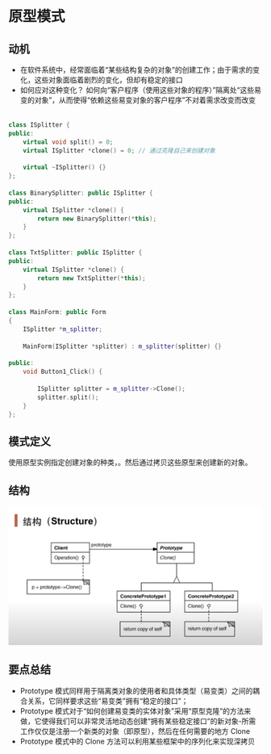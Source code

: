 # 原型模式 

## 动机

+ 在软件系统中，经常面临着“某些结构复杂的对象”的创建工作；由于需求的变化，这些对象面临着剧烈的变化，但却有稳定的接口
+ 如何应对这种变化？ 如何向“客户程序（使用这些对象的程序）”隔离处“这些易变的对象”，从而使得“依赖这些易变对象的客户程序”不对着需求改变而改变


```c++

class ISplitter {
public:
    virtual void split() = 0;
    virtual ISplitter *clone() = 0; // 通过克隆自己来创建对象

    virtual ~ISplitter() {} 
};

class BinarySplitter: public ISplitter {
public:
    virtual ISplitter *clone() {
        return new BinarySplitter(*this);
    }
};

class TxtSplitter: public ISplitter {
public:
    virtual ISplitter *clone() {
        return new TxtSplitter(*this);
    }
};

class MainForm: public Form 
{
    ISplitter *m_splitter;

    MainForm(ISplitter *splitter) : m_splitter(splitter) {}

public:
    void Button1_Click() {
        
        ISplitter splitter = m_splitter->Clone();
        splitter.split();
    }
};

```

## 模式定义

使用原型实例指定创建对象的种类，。然后通过拷贝这些原型来创建新的对象。

## 结构

![](./prototype%20structure.png)

## 要点总结

+ Prototype 模式同样用于隔离类对象的使用者和具体类型（易变类）之间的耦合关系，它同样要求这些“易变类”拥有“稳定的接口”；
+ Prototype 模式对于“如何创建易变类的实体对象”采用“原型克隆”的方法来做，它使得我们可以非常灵活地动态创建“拥有某些稳定接口”的新对象-所需工作仅仅是注册一个新类的对象（即原型），然后在任何需要的地方 Clone
+ Prototype 模式中的 Clone 方法可以利用某些框架中的序列化来实现深拷贝
